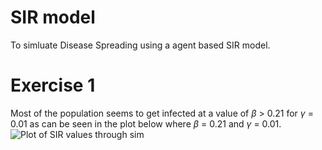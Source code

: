 # SIR model
To simluate Disease Spreading using a agent based SIR model.

# Exercise 1
Most of the population seems to get infected at a value of $\beta$ > 0.21 for $\gamma$ = 0.01
as can be seen in the plot below where $\beta$ = 0.21 and $\gamma$ = 0.01.
![Plot of SIR values through sim](https://github.com/klutten99/FIM750-Simulation-of-complex-systems/blob/main/Exercise%2011/1/gamma_0.01/beta_0.21.png?raw=true)

